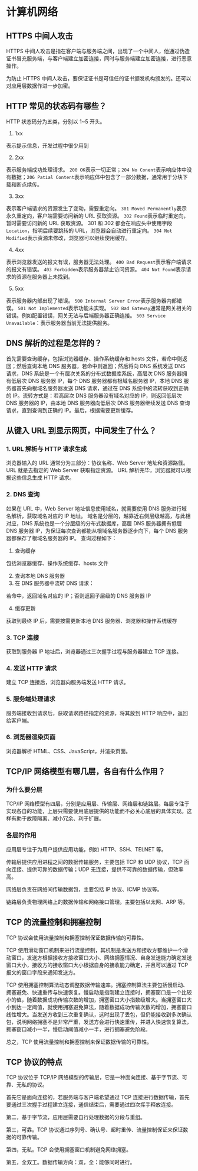 # 计算机网络
## HTTPS 中间人攻击

HTTPS 中间人攻击是指在客户端与服务端之间，出现了一个中间人，他通过伪造证书冒充服务端，与客户端建立加密连接，同时与服务端建立加密连接，进行恶意操作。

为防止 HTTPS 中间人攻击，要保证证书是可信任的证书颁发机构颁发的。还可以对应用层数据作进一步加密。

## HTTP 常见的状态码有哪些？

HTTP 状态码分为五类，分别以 1~5 开头。

1. 1xx

表示提示信息，开发过程中很少用到

2. 2xx

表示服务端成功处理请求。
`200 OK`表示一切正常；`204 No Conent`表示响应体中没有数据；`206 Patial Content`表示响应体中包含了一部分数据，通常用于分块下载和断点续传。

3. 3xx

表示客户端请求的资源发生了变动，需要重定向。
`301 Moved Permanently`表示永久重定向，客户端需要访问新的 URL 获取资源。
`302 Found`表示临时重定向，暂时需要访问新的 URL 获取资源。
301 和 302 都会在响应头中使用字段 `Location`，指明后续要跳转的 URL，浏览器会自动进行重定向。
`304 Not Modified`表示资源未修改，浏览器可以继续使用缓存。

4. 4xx

表示浏览器发送的报文有误，服务器无法处理。
`400 Bad Request`表示客户端请求的报文有错误。
`403 Forbidden`表示服务器禁止访问资源。
`404 Not Found`表示请求的资源在服务器上未找到。

5. 5xx

表示服务器内部出现了错误。
`500 Internal Server Error`表示服务器内部错误。
`501 Not Implemented`表示功能未实现。
`502 Bad Gateway`通常是网关相关的错误。例如配置错误，网关无法与后端服务器正确连接。
`503 Service Unavailable`：表示服务器当前无法提供服务。

## DNS 解析的过程是怎样的？

首先需要查询缓存，包括浏览器缓存、操作系统缓存和 hosts 文件，若命中则返回；然后查询本地 DNS 服务器，若命中则返回；然后将向 DNS 系统发送 DNS 请求，DNS 系统是一个有层次关系的分布式数据库系统，高层次 DNS 服务器拥有低层次 DNS 服务器 IP，每个 DNS 服务器都有根域名服务器 IP，本地 DNS 服务器首先向根域名服务器发送 DNS 请求，通过在 DNS 系统中的流转获取到正确的 IP。流转方式是：若高层次 DNS 服务器没有域名对应的 IP，则返回低层次 DNS 服务器的 IP，由本地 DNS 服务器向低层次 DNS 服务器继续发送 DNS 查询请求，直到查询到正确的 IP。最后，根据需要更新缓存。

## 从键入 URL 到显示网页，中间发生了什么？

### 1. URL 解析与 HTTP 请求生成

浏览器输入的 URL 通常分为三部分：协议名称、Web Server 地址和资源路径。URL 就是去指定的 Web Server 获取指定资源。
URL 解析完毕，浏览器就可以根据这些信息生成 HTTP 请求。

### 2. DNS 查询

如果在 URL 中，Web Server 地址信息使用域名，就需要使用 DNS 服务进行域名解析，获取域名对应的 IP 地址。
域名是分层的，越靠近右侧层级越高，与此相对应，DNS 系统也是一个分层级的分布式数据库，高层 DNS 服务器拥有低层 DNS 服务器 IP，为保证每次查询都能从根域名服务器逐步向下，每个 DNS 服务器都保存了根域名服务器的 IP。
查询过程如下：

1. 查询缓存

包括浏览器缓存、操作系统缓存、hosts 文件

2. 查询本地 DNS 服务器
3. 在 DNS 服务器中流转 DNS 请求：

若命中，返回域名对应的 IP；否则返回子层级的 DNS 服务器 IP

4. 缓存更新

获取到最终 IP 后，需要按需更新本地 DNS 服务器、浏览器和操作系统缓存

### 3. TCP 连接

获取到服务器 IP 地址后，浏览器通过三次握手过程与服务器建立 TCP 连接。

### 4. 发送 HTTP 请求

建立 TCP 连接后，浏览器向服务端发送 HTTP 请求。

### 5. 服务端处理请求

服务端接收到请求后，获取请求路径指定的资源，将其放到 HTTP 响应中，返回给客户端。

### 6. 浏览器渲染页面

浏览器解析 HTML、CSS、JavaScript，并渲染页面。

## TCP/IP 网络模型有哪几层，各自有什么作用？

### 为什么要分层

TCP/IP 网络模型有四层，分别是应用层、传输层、网络层和链路层。每层专注于实现各自的功能，上层只需要使用底层提供的功能而不必关心底层的具体实现。这样有助于故障隔离、减小冗余、利于扩展。

### 各层的作用

应用层专注于为用户提供应用功能，例如 HTTP、SSH、TELNET 等。

传输层提供应用进程之间的数据传输服务，主要包括 TCP 和 UDP 协议，TCP 面向连接、提供可靠的数据传输；UDP 无连接，提供不可靠的数据传输，但效率高。

网络层负责在网络间传输数据包，主要包括 IP 协议、ICMP 协议等。

链路层负责物理网络上的数据传输和网络接口管理。主要包括以太网、ARP 等。

## TCP 的流量控制和拥塞控制

TCP 协议会使用流量控制和拥塞控制保证数据传输的可靠性。

TCP 使用滑动窗口机制来进行流量控制，其机制是发送方和接收方都维护一个滑动窗口，发送方根据接收方接收窗口大小、网络拥塞情况、自身发送能力确定发送窗口大小，接收方的接收窗口大小根据自身的接收能力确定，并且可以通过 TCP 报文的窗口字段来通知发送方。

TCP 使用拥塞控制算法动态调整数据传输速率。拥塞控制算法主要包括慢启动、拥塞避免、快速重传与快速恢复。慢启动是指刚建立连接时，拥塞窗口是一个比较小的值，随着数据成功传输次数的增加，拥塞窗口大小指数级增大。当拥塞窗口大小到达一定阈值，就使用拥塞避免算法，随着数据成功传输次数的增加，拥塞窗口线性增大。当发送方收到三次重复确认，这时出现了丢包，但仍能接收到多次确认包，说明网络拥塞不是非常严重，发送方会进行快速重传，并进入快速恢复算法，拥塞窗口减小一半，慢启动阈值减小一半，进行拥塞避免阶段。

总之，TCP 使用流量控制和拥塞控制来保证数据传输的可靠性。

## TCP 协议的特点

TCP 协议位于 TCP/IP 网络模型的传输层，它是一种面向连接、基于字节流、可靠、无私的协议。

首先它是面向连接的，若服务端与客户端希望通过 TCP 连接进行数据传输，首先要通过三次握手过程建立连接，通信结束后，需要通过四次挥手释放连接。

第二，基于字节流，应用层需要自行处理数据的分段与重组。

第三，可靠。TCP 协议通过序列号、确认号、超时重传、流量控制保证来保证数据的可靠传输。

第四，无私。TCP 会使用拥塞窗口机制避免网络拥塞。

第五，全双工。数据传输方向：双，全：能够同时进行。
